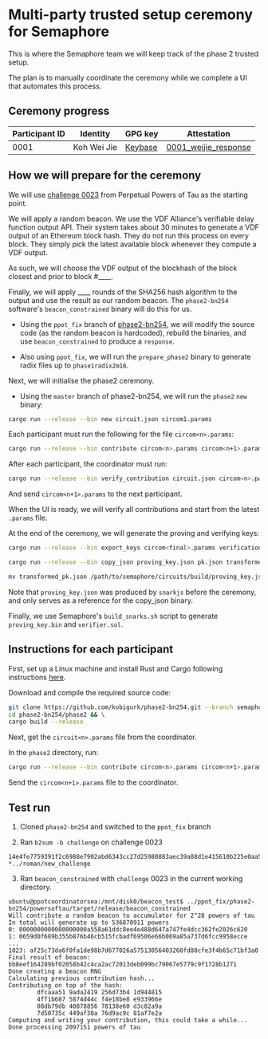 # Multi-party trusted setup ceremony for Semaphore

This is where the Semaphore team we will keep track of the phase 2 trusted
setup.

The plan is to manually coordinate the ceremony while we complete a UI that
automates this process.

## Ceremony progress

| Participant ID | Identity | GPG key | Attestation |
|-|-|-|-|
| 0001 | Koh Wei Jie | [Keybase](https://keybase.io/contactkohweijie) | [0001_weijie_response](./0001_weijie_response/README.md) |

## How we will prepare for the ceremony

We will use [challenge
0023](https://github.com/weijiekoh/perpetualpowersoftau/tree/master/0022_roman_response)
from Perpetual Powers of Tau as the starting point.

We will apply a random beacon. We use the VDF Alliance's verifiable delay
function output API. Their system takes about 30 minutes to generate a VDF
output of an Ethereum block hash. They do not run this process on every block.
They simply pick the latest available block whenever they compute a VDF output.

As such, we will choose the VDF output of the blockhash of the block closest
and prior to block #____.

Finally, we will apply ____ rounds of the SHA256 hash
algorithm to the output and use the result as our random beacon. The
`phase2-bn254` software's `beacon_constrained` binary will do this for us.

- Using the `ppot_fix` branch of
  [phase2-bn254](https://github.com/kobigurk/phase2-bn254), we will modify
  the source code (as the random beacon is hardcoded), rebuild the
  binaries, and use `beacon_constrained` to produce a `response`.

- Also using `ppot_fix`, we will run the `prepare_phase2` binary to
  generate radix files up to `phase1radix2m16`.

Next, we will initialise the phase2 ceremony.

- Using the `master` branch of phase2-bn254, we will run the `phase2` `new` binary: 

```bash
cargo run --release --bin new circuit.json circom1.params
```

Each participant must run the following for the file `circom<n>.params`:

```bash
cargo run --release --bin contribute circom<n>.params circom<n+1>.params <random entropy>
```

After each participant, the coordinator must run:

```bash
cargo run --release --bin verify_contribution circuit.json circom<n>.params circom<n+1>.params
```

And send `circom<n+1>.params` to the next participant.

When the UI is ready, we will verify all contributions and start from the latest
`.params` file.

At the end of the ceremony, we will generate the proving and verifying keys:

```bash
cargo run --release --bin export_keys circom<final>.params verification_key.json pk.json

cargo run --release --bin copy_json proving_key.json pk.json transformed_pk.json

mv transformed_pk.json /path/to/semaphore/circuits/build/proving_key.json
```

Note that `proving_key.json` was produced by `snarkjs` before the ceremony, and
only serves as a reference for the copy_json binary.

Finally, we use Semaphore's `build_snarks.sh` script to generate `proving_key.bin`
and `verifier.sol`.

## Instructions for each participant

First, set up a Linux machine and install Rust and Cargo following instructions [here](https://www.rust-lang.org).

Download and compile the required source code:

```bash
git clone https://github.com/kobigurk/phase2-bn254.git --branch semaphore-setup && \
cd phase2-bn254/phase2 && \
cargo build --release
```

Next, get the `circuit<n>.params` file from the coordinator.

In the `phase2` directory, run:

```bash
cargo run --release --bin contribute circom<n>.params circom<n+1>.params <random entropy>
```

Send the `circom<n+1>.params` file to the coordinator.

## Test run

1. Cloned `phase2-bn254` and switched to the `ppot_fix` branch

2. Ran `b2sum -b challenge` on challenge 0023

```
14e4fe7759391f2c6988e7902abd6343cc27d25980883aec39a88d1e415610b225e0aa5ac1ec9f5a40b699894767ac75983e5ca5441ebbc6ca66a61d049c9112 *../roman/new_challenge
```

3. Ran `beacon_constrained` with `challenge` 0023 in the current working directory.

```
ubuntu@ppotcoordinatorsea:/mnt/disk0/beacon_test$ ../ppot_fix/phase2-bn254/powersoftau/target/release/beacon_constrained
Will contribute a random beacon to accumulator for 2^28 powers of tau
In total will generate up to 536870911 powers                        
0: 0000000000000000000a558a61ddc8ee4e488d647a747fe4dcc362fe2026c620  
1: 0659d0f689b355b876b46cb515fcbadf69506e66b069a85a737d6fcc9958ecce
...
1023: af25c73da6f0fa1de98b7d677026a57513056403260fd80cfe3f4b65c71bf3a0
Final result of beacon: bb8eef164289bf02058b42c4ca2ac72013deb099bc79067e5779c9f1728b1271
Done creating a beacon RNG
Calculating previous contribution hash...
Contributing on top of the hash:
        dfcaaa51 9ada2419 256d73b4 1d944815
        4ff1b687 5874d44c f4e18be8 e933966e
        08db79db 40878856 78138e60 d3c82a9a
        7d50735c 449af38a 76d9ac9c 81af7e2a
Computing and writing your contribution, this could take a while...
Done processing 2097151 powers of tau

```

<!--4. Ran `prepare_phase2`.-->
